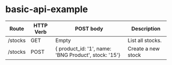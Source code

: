 # basic-api-example

| Route   | HTTP Verb | POST body | Description      |
|---------|-----------|-----------|------------------|
| /stocks | GET       | Empty     | List all stocks. |
| /stocks | POST      | { product_id: '1', name: 'BNG Product', stock: '15'} | Create a new stock |